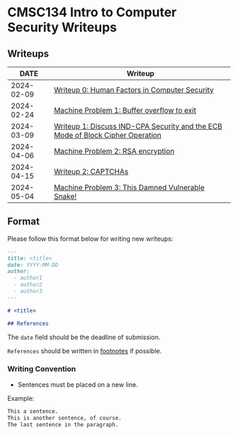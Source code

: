 # CMSC134 Intro to Computer Security Writeups

## Writeups

| DATE       | Writeup                                                                                                      |
|------------|--------------------------------------------------------------------------------------------------------------|
| 2024-02-09 | [Writeup 0: Human Factors in Computer Security](./Writeup%200/writeup.md)                                    |
| 2024-02-24 | [Machine Problem 1: Buffer overflow to exit](./Machine_Problem_1/writeup.md)                                 |
| 2024-03-09 | [Writeup 1: Discuss IND-CPA Security and the ECB Mode of Block Cipher Operation](./Writeup%201/writeup.md)   |
| 2024-04-06 | [Machine Problem 2: RSA encryption](./Machine_Problem_2/writeup.md)                                          |
| 2024-04-15 | [Writeup 2: CAPTCHAs](./Writeup%202/writeup.md)                                                              |
| 2024-05-04 | [Machine Problem 3: This Damned Vulnerable Snake!](./Machine_Problem_3/writeup.md)                           |

## Format

Please follow this format below for writing new writeups:

```md
---
title: <title>
date: YYYY-MM-DD
author:
  - author1
  - author2
  - author3
---

# <title>

## References
```

The `date` field should be the deadline of submission.

`References` should be written in [footnotes](https://github.blog/changelog/2021-09-30-footnotes-now-supported-in-markdown-fields/) if possible.

### Writing Convention

- Sentences must be placed on a new line.

Example:

```md
This a sentence.
This is another sentence, of course.
The last sentence in the paragraph.
```
